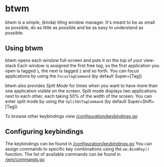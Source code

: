 # btwm

btwm is a simple, (kinda) tiling window manager. It's meant to be as small as possible, do as little as possible and be as easy to understand as possible.

## Using btwm
btwm opens each window full-screen and puts it on the top of your view-stack
Each window is assigned the first free tag, so the first application you open is tagged `1`, the next is tagged `2` and so forth.
You can focus applications by using the `FocusTagCommand` (by default Super+[Tag])

btwm also provides *Split Mode* for times when you want to have more than one application visible on the screen. Split mode displays two applications next to each other, each taking 50% of the width of the screen.
You can enter split mode by using the `SplitOnTagCommand` (by default Super+Shift+[Tag])

To browse other keybindings view [/configuration/keybindings.go](/configuration/keybindings.go)

## Configuring keybindings

The keybindings can be found in [/configuration/keybindings.go](/configuration/keybindings.go)
You can assign commands to specific key combinations using the `wm.BindKey()` function.
The list of available commands can be found in [/wm/commands.go](/wm/commands.go)

